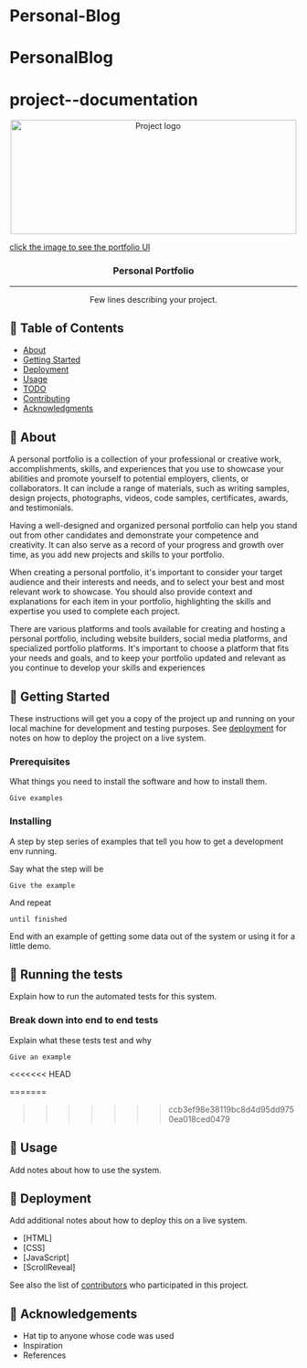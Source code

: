 # Personal-Blog
# PersonalBlog

# project--documentation

<p align="center">
  <a href="https://auasim.github.io/Personal-Blog/" rel="noopener">
 <img width=500px height=200px src="Portfolio.png" alt="Project logo">
  <p>click the image to see the portfolio UI</p></a>




<h3 align="center">Personal Portfolio</h3>

---

<p align="center"> Few lines describing your project.
    <br> 
</p>

## 📝 Table of Contents
- [About](#about)
- [Getting Started](#getting_started)
- [Deployment](#deployment)
- [Usage](#usage)
- [TODO](../TODO.md)
- [Contributing](../CONTRIBUTING.md)
- [Acknowledgments](#acknowledgement)

## 🧐 About <a name = "about"></a>
A personal portfolio is a collection of your professional or creative work, accomplishments, skills, and experiences that you use to showcase your abilities and promote yourself to potential employers, clients, or collaborators. It can include a range of materials, such as writing samples, design projects, photographs, videos, code samples, certificates, awards, and testimonials.

Having a well-designed and organized personal portfolio can help you stand out from other candidates and demonstrate your competence and creativity. It can also serve as a record of your progress and growth over time, as you add new projects and skills to your portfolio.

When creating a personal portfolio, it's important to consider your target audience and their interests and needs, and to select your best and most relevant work to showcase. You should also provide context and explanations for each item in your portfolio, highlighting the skills and expertise you used to complete each project.

There are various platforms and tools available for creating and hosting a personal portfolio, including website builders, social media platforms, and specialized portfolio platforms. It's important to choose a platform that fits your needs and goals, and to keep your portfolio updated and relevant as you continue to develop your skills and experiences

## 🏁 Getting Started <a name = "getting_started"></a>
These instructions will get you a copy of the project up and running on your local machine for development and testing purposes. See [deployment](#deployment) for notes on how to deploy the project on a live system.

### Prerequisites
What things you need to install the software and how to install them.

```
Give examples
```

### Installing
A step by step series of examples that tell you how to get a development env running.

Say what the step will be

```
Give the example
```

And repeat

```
until finished
```

End with an example of getting some data out of the system or using it for a little demo.

## 🔧 Running the tests <a name = "tests"></a>
Explain how to run the automated tests for this system.

### Break down into end to end tests
Explain what these tests test and why

```
Give an example
```

<<<<<<< HEAD


=======
>>>>>>> ccb3ef98e38119bc8d4d95dd9750ea018ced0479
## 🎈 Usage <a name="usage"></a>
Add notes about how to use the system.

## 🚀 Deployment <a name = "deployment"></a>
Add additional notes about how to deploy this on a live system.



- [HTML]
- [CSS]
- [JavaScript]
- [ScrollReveal]



See also the list of [contributors](https://github.com/kylelobo/The-Documentation-Compendium/contributors) who participated in this project.

## 🎉 Acknowledgements <a name = "acknowledgement"></a>
- Hat tip to anyone whose code was used
- Inspiration
- References
